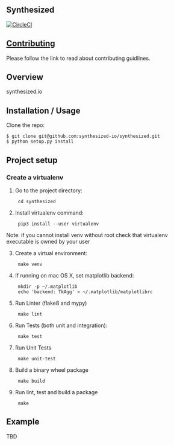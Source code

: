 Synthesized
--------

[![CircleCI](https://circleci.com/gh/synthesized-io/synthesized.svg?style=svg&circle-token=a798b03cdec6651b6604af9121cd5ad12a9c691d)](https://circleci.com/gh/synthesized-io/synthesized)

[Contributing](https://github.com/synthesized-io/synthesized/blob/master/CONTRIBUTING.md)
--------------
Please follow the link to read about contributing guidlines.

Overview
--------

synthesized.io

Installation / Usage
--------------------

Clone the repo:

    $ git clone git@github.com:synthesized-io/synthesized.git
    $ python setup.py install
    
Project setup
-------------

### Create a virtualenv

1. Go to the project directory:

        cd synthesized

2. Install virtualenv command:

        pip3 install --user virtualenv
        
Note: if you cannot install venv without root check that virtualenv executable is owned by your user

3. Create a virtual environment:

        make venv

4. If running on mac OS X, set matplotlib backend:        
        
        mkdir -p ~/.matplotlib
        echo 'backend: TkAgg' > ~/.matplotlib/matplotlibrc

5. Run Linter (flake8 and mypy)

        make lint

6. Run Tests (both unit and integration):

        make test
        
7. Run Unit Tests

        make unit-test
        
6. Build a binary wheel package

        make build

7. Run lint, test and build a package

        make
Example
-------

TBD
